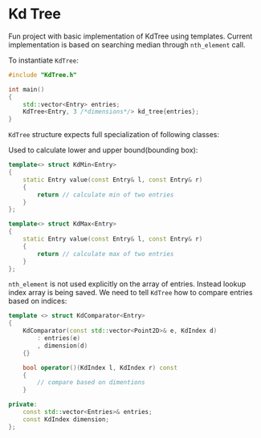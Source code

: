 # Kd Tree

Fun project with basic implementation of KdTree using templates. Current implementation is based on searching median through `nth_element` call.

To instantiate `KdTree`:

```cpp
#include "KdTree.h"

int main()
{
    std::vector<Entry> entries;
    KdTree<Entry, 3 /*dimensions*/> kd_tree{entries};
}
```

`KdTree` structure expects full specialization of following classes:

Used to calculate lower and upper bound(bounding box):

```cpp
template<> struct KdMin<Entry>
{
    static Entry value(const Entry& l, const Entry& r)
    {
        return // calculate min of two entries
    }
};

template<> struct KdMax<Entry>
{
    static Entry value(const Entry& l, const Entry& r)
    {
        return // calculate max of two entries
    }
};
```

`nth_element` is not used explicitly on the array of entries. Instead lookup index array is being saved. We need to tell `KdTree` how to compare entries based on indices:

```cpp
template <> struct KdComparator<Entry>
{
    KdComparator(const std::vector<Point2D>& e, KdIndex d)
        : entries(e)
        , dimension(d)
    {}

    bool operator()(KdIndex l, KdIndex r) const
    {
        // compare based on dimentions
    }

private:
    const std::vector<Entries>& entries;
    const KdIndex dimension;
};
```
